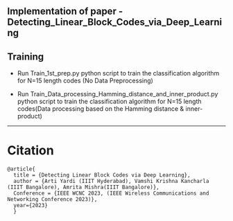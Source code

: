 ## Implementation of paper - Detecting_Linear_Block_Codes_via_Deep_Learning


## Training

+ Run  Train_1st_prep.py python script to train the classification algorithm for N=15 length codes (No Data Preprocessing) 

+ Run Train_Data_processing_Hamming_distance_and_inner_product.py python script to train the classification algorithm for N=15 length codes(Data processing based on the Hamming distance & inner-product)

***

# Citation
```
@article{
  title = {Detecting Linear Block Codes via Deep Learning},
  author = {Arti Yardi (IIIT Hyderabad), Vamshi Krishna Kancharla (IIIT Bangalore), Amrita Mishra(IIIT Bangalore)},
  Conference = {IEEE WCNC 2023, (IEEE Wireless Communications and Networking Conference 2023)},
  year={2023}
  }
```
